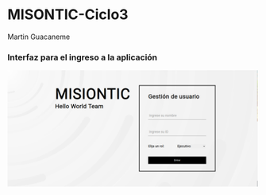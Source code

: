 # MISONTIC-Ciclo3

Martin Guacaneme

### Interfaz para el ingreso a la aplicación

![](preview.png)


